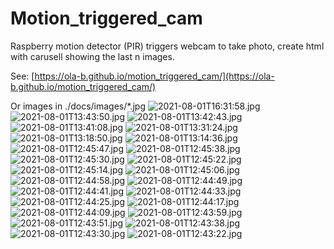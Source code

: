 # Motion_triggered_cam
Raspberry motion detector (PIR) triggers webcam to take photo, create html with carusell showing the last n images.

See: [https://ola-b.github.io/motion_triggered_cam/](https://ola-b.github.io/motion_triggered_cam/)


Or images in ./docs/images/*.jpg
![2021-08-01T16:31:58.jpg](https://github.com/Ola-B/motion_triggered_cam/blob/main/docs/images/2021-08-01T16:31:58.jpg "2021-08-01T16:31:58.jpg")
![2021-08-01T13:43:50.jpg](https://github.com/Ola-B/motion_triggered_cam/blob/main/docs/images/2021-08-01T13:43:50.jpg "2021-08-01T13:43:50.jpg")
![2021-08-01T13:42:43.jpg](https://github.com/Ola-B/motion_triggered_cam/blob/main/docs/images/2021-08-01T13:42:43.jpg "2021-08-01T13:42:43.jpg")
![2021-08-01T13:41:08.jpg](https://github.com/Ola-B/motion_triggered_cam/blob/main/docs/images/2021-08-01T13:41:08.jpg "2021-08-01T13:41:08.jpg")
![2021-08-01T13:31:24.jpg](https://github.com/Ola-B/motion_triggered_cam/blob/main/docs/images/2021-08-01T13:31:24.jpg "2021-08-01T13:31:24.jpg")
![2021-08-01T13:18:50.jpg](https://github.com/Ola-B/motion_triggered_cam/blob/main/docs/images/2021-08-01T13:18:50.jpg "2021-08-01T13:18:50.jpg")
![2021-08-01T13:14:36.jpg](https://github.com/Ola-B/motion_triggered_cam/blob/main/docs/images/2021-08-01T13:14:36.jpg "2021-08-01T13:14:36.jpg")
![2021-08-01T12:45:47.jpg](https://github.com/Ola-B/motion_triggered_cam/blob/main/docs/images/2021-08-01T12:45:47.jpg "2021-08-01T12:45:47.jpg")
![2021-08-01T12:45:38.jpg](https://github.com/Ola-B/motion_triggered_cam/blob/main/docs/images/2021-08-01T12:45:38.jpg "2021-08-01T12:45:38.jpg")
![2021-08-01T12:45:30.jpg](https://github.com/Ola-B/motion_triggered_cam/blob/main/docs/images/2021-08-01T12:45:30.jpg "2021-08-01T12:45:30.jpg")
![2021-08-01T12:45:22.jpg](https://github.com/Ola-B/motion_triggered_cam/blob/main/docs/images/2021-08-01T12:45:22.jpg "2021-08-01T12:45:22.jpg")
![2021-08-01T12:45:14.jpg](https://github.com/Ola-B/motion_triggered_cam/blob/main/docs/images/2021-08-01T12:45:14.jpg "2021-08-01T12:45:14.jpg")
![2021-08-01T12:45:06.jpg](https://github.com/Ola-B/motion_triggered_cam/blob/main/docs/images/2021-08-01T12:45:06.jpg "2021-08-01T12:45:06.jpg")
![2021-08-01T12:44:58.jpg](https://github.com/Ola-B/motion_triggered_cam/blob/main/docs/images/2021-08-01T12:44:58.jpg "2021-08-01T12:44:58.jpg")
![2021-08-01T12:44:49.jpg](https://github.com/Ola-B/motion_triggered_cam/blob/main/docs/images/2021-08-01T12:44:49.jpg "2021-08-01T12:44:49.jpg")
![2021-08-01T12:44:41.jpg](https://github.com/Ola-B/motion_triggered_cam/blob/main/docs/images/2021-08-01T12:44:41.jpg "2021-08-01T12:44:41.jpg")
![2021-08-01T12:44:33.jpg](https://github.com/Ola-B/motion_triggered_cam/blob/main/docs/images/2021-08-01T12:44:33.jpg "2021-08-01T12:44:33.jpg")
![2021-08-01T12:44:25.jpg](https://github.com/Ola-B/motion_triggered_cam/blob/main/docs/images/2021-08-01T12:44:25.jpg "2021-08-01T12:44:25.jpg")
![2021-08-01T12:44:17.jpg](https://github.com/Ola-B/motion_triggered_cam/blob/main/docs/images/2021-08-01T12:44:17.jpg "2021-08-01T12:44:17.jpg")
![2021-08-01T12:44:09.jpg](https://github.com/Ola-B/motion_triggered_cam/blob/main/docs/images/2021-08-01T12:44:09.jpg "2021-08-01T12:44:09.jpg")
![2021-08-01T12:43:59.jpg](https://github.com/Ola-B/motion_triggered_cam/blob/main/docs/images/2021-08-01T12:43:59.jpg "2021-08-01T12:43:59.jpg")
![2021-08-01T12:43:51.jpg](https://github.com/Ola-B/motion_triggered_cam/blob/main/docs/images/2021-08-01T12:43:51.jpg "2021-08-01T12:43:51.jpg")
![2021-08-01T12:43:38.jpg](https://github.com/Ola-B/motion_triggered_cam/blob/main/docs/images/2021-08-01T12:43:38.jpg "2021-08-01T12:43:38.jpg")
![2021-08-01T12:43:30.jpg](https://github.com/Ola-B/motion_triggered_cam/blob/main/docs/images/2021-08-01T12:43:30.jpg "2021-08-01T12:43:30.jpg")
![2021-08-01T12:43:22.jpg](https://github.com/Ola-B/motion_triggered_cam/blob/main/docs/images/2021-08-01T12:43:22.jpg "2021-08-01T12:43:22.jpg")
